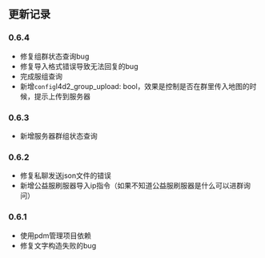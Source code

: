 <!-- markdownlint-disable MD026 MD031 MD033 MD036 MD041 MD046 -->

## 更新记录

### 0.6.4

- 修复组群状态查询bug
- 修复导入格式错误导致无法回复的bug
- 完成服组查询
- 新增`config`l4d2_group_upload: bool，效果是控制是否在群里传入地图的时候，提示上传到服务器

### 0.6.3

- 新增服务器群组状态查询

### 0.6.2

- 修复私聊发送json文件的错误
- 新增公益服刷服器导入ip指令（如果不知道公益服刷服器是什么可以进群询问）

### 0.6.1

- 使用pdm管理项目依赖
- 修复文字构造失败的bug
